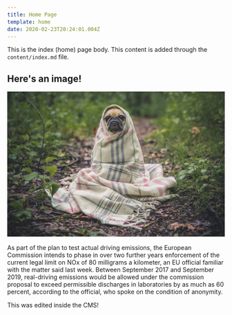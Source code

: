 ```yaml
---
title: Home Page
template: home
date: 2020-02-23T20:24:01.004Z
---
```

This is the index (home) page body. This content is added through the `content/index.md` file.

## Here's an image!

![Dog](./bg.jpg)


As part of the plan to test actual driving emissions, the European Commission intends to phase in over two further years enforcement of the current legal limit on NOx of 80 milligrams a kilometer, an EU official familiar with the matter said last week. Between September 2017 and September 2019, real-driving emissions would be allowed under the commission proposal to exceed permissible discharges in laboratories by as much as 60 percent, according to the official, who spoke on the condition of anonymity.

This was edited inside the CMS!
